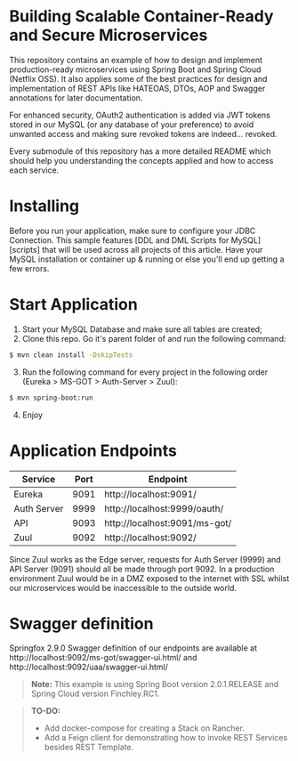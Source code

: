 # Building Scalable Container-Ready and Secure Microservices

This repository contains an example of how to design and implement production-ready microservices using Spring Boot and Spring Cloud (Netflix OSS). It also applies some of the best practices for design and implementation of REST APIs like HATEOAS, DTOs, AOP and Swagger annotations for later documentation.

For enhanced security, OAuth2 authentication is added via JWT tokens stored in our MySQL (or any database of your preference) to avoid unwanted access and making sure revoked tokens are indeed... revoked.

Every submodule of this repository has a more detailed README which should help you understanding the concepts applied and how to access each service.

# Installing 

Before you run your application, make sure to configure your JDBC Connection. This sample features [DDL and DML Scripts for MySQL][scripts] that will be used across all projects of this article. Have your MySQL installation or container up & running or else you'll end up getting a few errors. 


# Start Application

1. Start your MySQL Database and make sure all tables are created;
2. Clone this repo. Go it's parent folder of and run the following command:
```sh
$ mvn clean install -DskipTests
```
3. Run the following command for every project in the following order (Eureka > MS-GOT > Auth-Server > Zuul):
```sh
$ mvn spring-boot:run
```
4. Enjoy

# Application Endpoints

| Service | Port | Endpoint |
| ------ | ------ | ------ |
| Eureka | 9091 | http://localhost:9091/
| Auth Server | 9999 | http://localhost:9999/oauth/<resource>
| API | 9093 | http://localhost:9091/ms-got/<resource>
| Zuul | 9092 | http://localhost:9092/<resource>

Since Zuul works as the Edge server, requests for Auth Server (9999) and API Server (9091) should all be made through port 9092. In a production environment Zuul would be in a DMZ exposed to the internet with SSL whilst our microservices would be inaccessible to the outside world. 

# Swagger definition
Springfox 2.9.0 Swagger definition of our endpoints are available at http://localhost:9092/ms-got/swagger-ui.html/ and http://localhost:9092/uaa/swagger-ui.html/


> **Note:**
> This example is using Spring Boot version 2.0.1.RELEASE and Spring Cloud version Finchley.RC1.

> **TO-DO:**
> - Add docker-compose for creating a Stack on Rancher.
> - Add a Feign client for demonstrating how to invoke REST Services besides REST Template.
